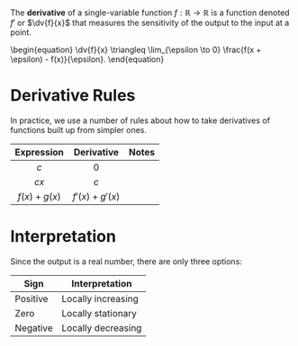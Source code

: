 The **derivative** of a single-variable function $f: \mathbb{R} \to \mathbb{R}$ is a function denoted $f'$ or $\dv{f}{x}$ that measures the sensitivity of the output to the input at a point. 

\begin{equation}
\dv{f}{x} \triangleq \lim_{\epsilon \to 0} \frac{f(x + \epsilon) - f(x)}{\epsilon}.
\end{equation}



# Derivative Rules

In practice, we use a number of rules about how to take derivatives of functions built up from simpler ones.

|Expression|Derivative|Notes|
|:--------:|:--------:|-----|
| $c$      |  $0$     |     |
| $cx$     | $c$      |     |
| $f(x)+g(x)$|$f'(x)+g'(x)$||

# Interpretation 

Since the output is a real number, there are only three options:

|Sign|Interpretation|
|----|--------------|
|Positive|Locally increasing|
|Zero|Locally stationary|
|Negative|Locally decreasing|
